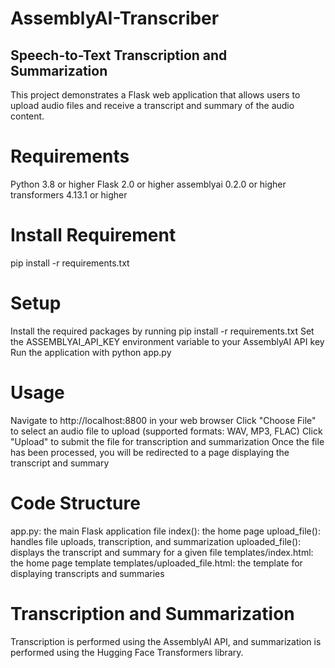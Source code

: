 # AssemblyAI-Transcriber
## Speech-to-Text Transcription and Summarization
This project demonstrates a Flask web application that allows users to upload audio files and receive a transcript and summary of the audio content.

# Requirements
Python 3.8 or higher
Flask 2.0 or higher
assemblyai 0.2.0 or higher
transformers 4.13.1 or higher

# Install Requirement
pip install -r requirements.txt

# Setup
Install the required packages by running pip install -r requirements.txt
Set the ASSEMBLYAI_API_KEY environment variable to your AssemblyAI API key
Run the application with python app.py

# Usage
Navigate to http://localhost:8800 in your web browser
Click "Choose File" to select an audio file to upload (supported formats: WAV, MP3, FLAC)
Click "Upload" to submit the file for transcription and summarization
Once the file has been processed, you will be redirected to a page displaying the transcript and summary

# Code Structure
app.py: the main Flask application file
index(): the home page
upload_file(): handles file uploads, transcription, and summarization
uploaded_file(): displays the transcript and summary for a given file
templates/index.html: the home page template
templates/uploaded_file.html: the template for displaying transcripts and summaries

# Transcription and Summarization
Transcription is performed using the AssemblyAI API, and summarization is performed using the Hugging Face Transformers library.